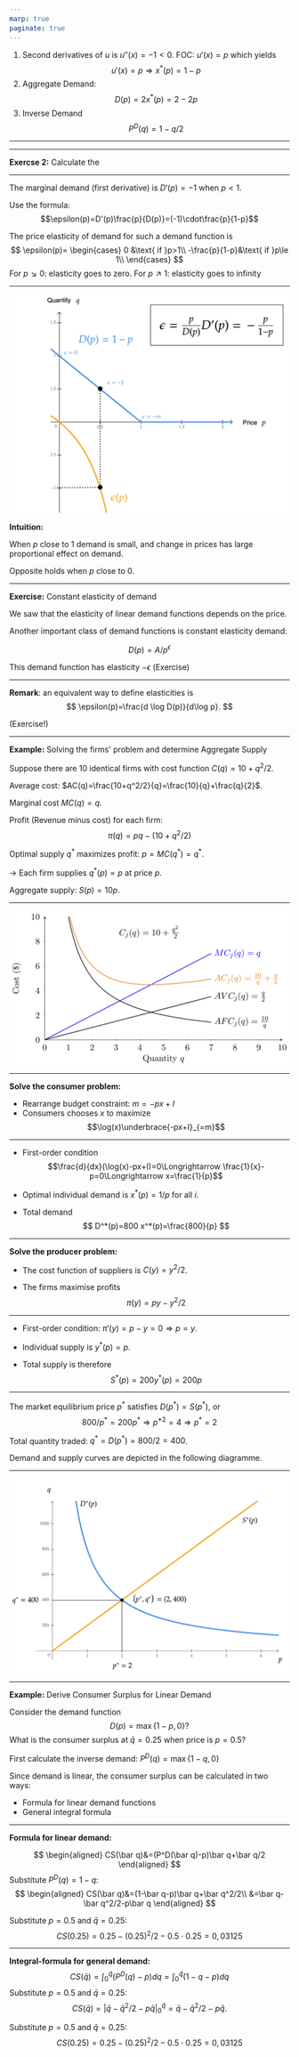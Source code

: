 ```yaml
---
marp: true
paginate: true
---
```


<style>
img[alt~="center"] {
  display: block;
  margin: 0 auto;
}
section.lead h1 {
  text-align: center;
  font-size: 50pt;
}
section.lead  {
  text-align: center;
  font-size: 25pt;
}
</style>

1. Second derivatives of $u$ is $u''(x)=-1<0$. FOC: 
$u'(x)=p$ which yields 
$$u'(x)=p\Rightarrow x^*(p)=1-p$$ 
2. Aggregate Demand: 
$$D(p)=2x^*(p)=2-2p$$
3. Inverse Demand 
$$P^D(q)=1-q/2$$

---

---

**Exercse 2:** Calculate the 

---



The marginal demand (first derivative) is $D'(p)=-1$ when $p<1$. 

Use the formula: 
$$\epsilon(p)=D'(p)\frac{p}{D(p)}=(-1)\cdot\frac{p}{1-p}$$

The price elasticity of demand for such a demand function is 
$$
\epsilon(p)=
\begin{cases}
0 &\text{ if }p>1\\
-\frac{p}{1-p}&\text{ if }p\le 1\\
\end{cases}
$$ 
For $p\searrow 0$: elasticity goes to zero. For $p\nearrow 1$: elasticity goes to infinity


---
![bg left:66% 90%](https://github.com/peteawag/ECO00001I-A-Microeconomics-II-2019/blob/master/img/elasticity.png?raw=true)

**Intuition:**

When $p$ close to 1 demand is small, and  change in prices has large proportional effect on demand.

Opposite holds when $p$ close to 0.

---


**Exercise:** Constant elasticity of demand 

We saw that the elasticity of  linear demand functions depends on the price. 

Another important class of demand functions is constant elasticity demand:

$$D(p)=A/p^\epsilon$$


This demand function has elasticity $-\epsilon$ (Exercise)

---

**Remark**: an equivalent way to define elasticities is 
$$
\epsilon(p)=\frac{d \log D(p)}{d\log p}.
$$

(Exercise!)




---

**Example:** Solving the firms' problem and determine Aggregate Supply

Suppose there are 10 identical firms with cost function $C(q)=10+q^2/2$. 

Average cost: $AC(q)=\frac{10+q^2/2}{q}=\frac{10}{q}+\frac{q}{2}$.

Marginal cost $MC(q)=q$.

Profit (Revenue minus cost) for each firm:
$$\pi(q)=pq-(10+q^2/2)$$

Optimal supply $q^*$ maximizes profit: $p=MC(q^*) =q^*$. 

$\rightarrow$ Each firm supplies $q^*(p)=p$ at price $p$.

Aggregate supply: $S(p)=10p$.

---

![center w:25cm](https://github.com/peteawag/ECO00001I-A-Microeconomics-II-2019/blob/master/img/fig_cost/fig_cost.png?raw=true)


---


**Solve the consumer problem:**

- Rearrange budget constraint: $m=-px+I$
- Consumers chooses $x$ to maximize
$$\log(x)\underbrace{-px+I}_{=m}$$

---

- First-order condition
$$\frac{d}{dx}(\log(x)-px+I)=0\Longrightarrow \frac{1}{x}-p=0\Longrightarrow x=\frac{1}{p}$$
- Optimal individual demand is $x^*(p)=1/p$ for all $i$. 

- Total demand
$$
D^*(p)=800 x^*(p)=\frac{800}{p}
$$ 



---

**Solve the producer problem:**
- The cost function of suppliers is $C(y)=y^2/2$. 

- The firms maximise profits
$$\pi(y)=py-y^2/2$$

---

- First-order condition: $\pi'(y)=p-y=0\Longrightarrow p=y$. 

- Individual supply is $y^*(p)=p$. 

- Total supply is therefore
$$
S^*(p)=200 y^*(p)=200p
$$



---
The market equilibrium price $p^*$ satisfies $D(p^*)=S(p^*)$, or 
$$800/p^*=200p^*\Longrightarrow p^{*2}=4 \Longrightarrow p^*=2$$

Total quantity traded: $q^*=D(p^*)=800/2=400$.


Demand and supply curves are depicted in the following diagramme. 



---
![center w:25cm](https://github.com/peteawag/ECO00001I-A-Microeconomics-II-2019/blob/master/img/competitive_equilibrium.png?raw=true)


---

**Example:** Derive Consumer Surplus for Linear Demand

Consider the demand function
$$ D(p)=\max\{1-p,0\}?$$
What is the consumer surplus at $\bar q=0.25$ when price is $p=0.5$? 

First calculate the inverse demand: $P^D(q)=\max\{1-q,0\}$

Since demand is linear, the consumer surplus can be calculated in two ways:

 - Formula for linear demand functions
 - General integral formula

---

**Formula for linear demand:**

$$
\begin{aligned}
CS(\bar q)&=(P^D(\bar q)-p)\bar q+\bar q/2
\end{aligned}
$$ 
Substitute $P^D(q)=1-q$:
$$
\begin{aligned}
CS(\bar q)&=(1-\bar q-p)\bar q+\bar q^2/2\\
&=\bar q-\bar q^2/2-p\bar q
\end{aligned}
$$ 

Substitute $p=0.5$ and $\bar q=0.25$: 
$$CS(0.25)=0.25-(0.25)^2/2-0.5\cdot0.25=0,03125$$

---

**Integral-formula for general demand:**
$$CS(\bar q)=\int_0^{\bar  q}(P^D(q)-p)dq=\int_0^{\bar  q}(1-q-p)dq$$
Substitute $p=0.5$ and $\bar q=0.25$: 
$$CS(\bar q)=|\bar q-\bar q^2/2-p\bar q|_{0}^{\bar q}=\bar q-\bar q^2/2-p\bar q.$$

Substitute $p=0.5$ and $\bar q=0.25$: 
$$CS(0.25)=0.25-(0.25)^2/2-0.5\cdot0.25=0,03125$$
